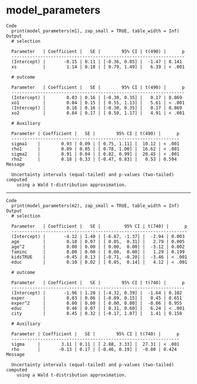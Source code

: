 # model_parameters

    Code
      print(model_parameters(m1), zap_small = TRUE, table_width = Inf)
    Output
      # selection
      
      Parameter   | Coefficient |   SE |        95% CI | t(490) |      p
      ------------------------------------------------------------------
      (Intercept) |       -0.15 | 0.11 | [-0.36, 0.05] |  -1.47 | 0.141 
      xs          |        1.14 | 0.18 | [ 0.79, 1.49] |   6.39 | < .001
      
      # outcome
      
      Parameter   | Coefficient |   SE |        95% CI | t(490) |      p
      ------------------------------------------------------------------
      (Intercept) |        0.03 | 0.16 | [-0.30, 0.35] |   0.17 | 0.869 
      xo1         |        0.84 | 0.15 | [ 0.55, 1.13] |   5.61 | < .001
      (Intercept) |        0.16 | 0.16 | [-0.30, 0.35] |   0.17 | 0.869 
      xo2         |        0.84 | 0.17 | [ 0.50, 1.17] |   4.91 | < .001
      
      # Auxiliary
      
      Parameter | Coefficient |   SE |        95% CI | t(490) |      p
      ----------------------------------------------------------------
      sigma1    |        0.93 | 0.09 | [ 0.75, 1.11] |  10.12 | < .001
      rho1      |        0.89 | 0.05 | [ 0.78, 1.00] |  16.62 | < .001
      sigma2    |        0.91 | 0.04 | [ 0.82, 0.99] |  20.45 | < .001
      rho2      |        0.18 | 0.33 | [-0.47, 0.83] |   0.53 | 0.594 
    Message
      
      Uncertainty intervals (equal-tailed) and p-values (two-tailed) computed
        using a Wald t-distribution approximation.

---

    Code
      print(model_parameters(m2), zap_small = TRUE, table_width = Inf)
    Output
      # selection
      
      Parameter   | Coefficient |   SE |         95% CI | t(740) |      p
      -------------------------------------------------------------------
      (Intercept) |       -4.12 | 1.40 | [-6.87, -1.37] |  -2.94 | 0.003 
      age         |        0.18 | 0.07 | [ 0.05,  0.31] |   2.79 | 0.005 
      age^2       |        0.00 | 0.00 | [ 0.00,  0.00] |  -3.12 | 0.002 
      faminc      |        0.00 | 0.00 | [ 0.00,  0.00] |   1.29 | 0.199 
      kidsTRUE    |       -0.45 | 0.13 | [-0.71, -0.20] |  -3.46 | < .001
      educ        |        0.10 | 0.02 | [ 0.05,  0.14] |   4.12 | < .001
      
      # outcome
      
      Parameter   | Coefficient |   SE |        95% CI | t(740) |      p
      ------------------------------------------------------------------
      (Intercept) |       -1.96 | 1.20 | [-4.32, 0.39] |  -1.64 | 0.102 
      exper       |        0.03 | 0.06 | [-0.09, 0.15] |   0.45 | 0.651 
      exper^2     |        0.00 | 0.00 | [ 0.00, 0.00] |  -0.06 | 0.955 
      educ        |        0.46 | 0.07 | [ 0.31, 0.60] |   6.24 | < .001
      city        |        0.45 | 0.32 | [-0.17, 1.07] |   1.41 | 0.158 
      
      # Auxiliary
      
      Parameter | Coefficient |   SE |        95% CI | t(740) |      p
      ----------------------------------------------------------------
      sigma     |        3.11 | 0.11 | [ 2.88, 3.33] |  27.31 | < .001
      rho       |       -0.13 | 0.17 | [-0.46, 0.19] |  -0.80 | 0.424 
    Message
      
      Uncertainty intervals (equal-tailed) and p-values (two-tailed) computed
        using a Wald t-distribution approximation.

